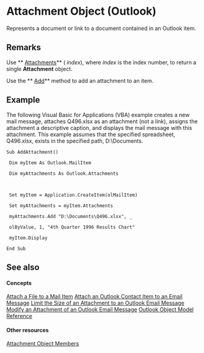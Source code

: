 
# Attachment Object (Outlook)

Represents a document or link to a document contained in an Outlook item.


## Remarks

Use  ** [Attachments](2843bef3-2ace-1cc0-1f15-c3fb776c3bf9.md)** ( _index_), where  _index_ is the index number, to return a single **Attachment** object.

Use the  ** [Add](e11980fd-e1fc-a0c3-cdd0-0e598988d3c2.md)** method to add an attachment to an item.


## Example

The following Visual Basic for Applications (VBA) example creates a new mail message, attaches Q496.xlsx as an attachment (not a link), assigns the attachment a descriptive caption, and displays the mail message with this attachment. This example assumes that the specified spreadsheet, Q496.xlsx, exists in the specified path, D:\Documents.


```
Sub AddAttachment() 
 
 Dim myItem As Outlook.MailItem 
 
 Dim myAttachments As Outlook.Attachments 
 
 
 
 Set myItem = Application.CreateItem(olMailItem) 
 
 Set myAttachments = myItem.Attachments 
 
 myAttachments.Add "D:\Documents\Q496.xlsx", _ 
 
 olByValue, 1, "4th Quarter 1996 Results Chart" 
 
 myItem.Display 
 
End Sub
```


## See also


#### Concepts


 [Attach a File to a Mail Item](1d94629b-e713-92cb-32de-c8910612e861.md)
 [Attach an Outlook Contact Item to an Email Message](ae5240ad-dc3e-4499-8fd0-d8c2d90aa9ba.md)
 [Limit the Size of an Attachment to an Outlook Email Message](9a240e17-f715-482c-9a8b-c6be1144e15a.md)
 [Modify an Attachment of an Outlook Email Message](f5dac09a-272b-49d6-bf1e-82c3981260ed.md)
 [Outlook Object Model Reference](73221b13-d8d8-99b8-3394-b95dbbfd5ddc.md)
#### Other resources


 [Attachment Object Members](f4870da5-c632-3d18-3038-b64b67777ecc.md)
